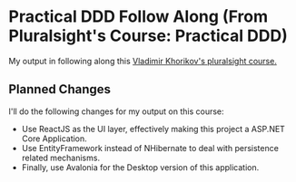 # Practical DDD Follow Along (From Pluralsight's Course: Practical DDD)

My output in following along this [Vladimir Khorikov's pluralsight course.](https://www.pluralsight.com/courses/domain-driven-design-in-practice)

## Planned Changes

I'll do the following changes for my output on this course:

- Use ReactJS as the UI layer, effectively making this project a ASP.NET Core Application.
- Use EntityFramework instead of NHibernate to deal with persistence related mechanisms.
- Finally, use Avalonia for the Desktop version of this application.